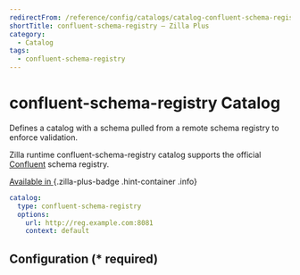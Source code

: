 ```yaml
---
redirectFrom: /reference/config/catalogs/catalog-confluent-schema-registry.html
shortTitle: confluent-schema-registry – Zilla Plus
category:
  - Catalog
tags:
  - confluent-schema-registry
---
```


# confluent-schema-registry Catalog

Defines a catalog with a schema pulled from a remote schema registry to enforce validation.

Zilla runtime confluent-schema-registry catalog supports the official [Confluent](https://docs.confluent.io/platform/current/schema-registry/index.html) schema registry.

[Available in <ZillaPlus/>](https://www.aklivity.io/products/zilla-plus)
{.zilla-plus-badge .hint-container .info}

```yaml {2}
catalog:
  type: confluent-schema-registry
  options:
    url: http://reg.example.com:8081
    context: default
```

## Configuration (\* required)

<!-- @include: ../bindings/.partials/vault.md -->
<!-- @include: ./.partials/options-schema-registry.md -->
